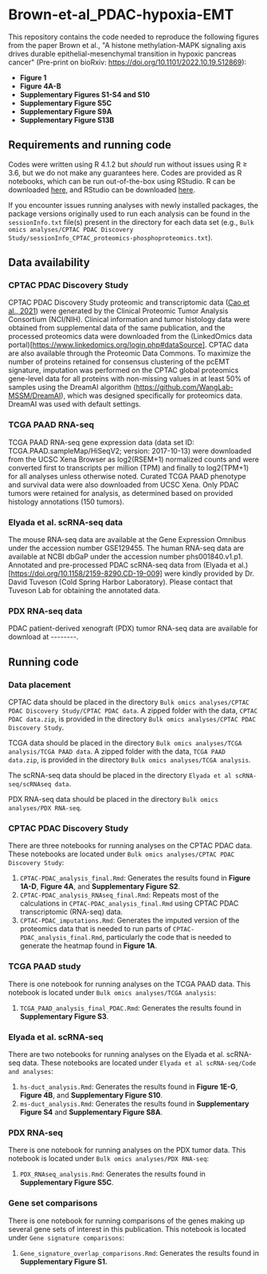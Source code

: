 # Brown-et-al_PDAC-hypoxia-EMT

This repository contains the code needed to reproduce the following figures from the paper Brown et al., "A histone methylation-MAPK signaling axis drives durable epithelial-mesenchymal transition in hypoxic pancreas cancer" (Pre-print on bioRxiv: https://doi.org/10.1101/2022.10.19.512869):
* **Figure 1**
* **Figure 4A-B**
* **Supplementary Figures S1-S4 and S10**
* **Supplementary Figure S5C**
* **Supplementary Figure S9A**
* **Supplementary Figure S13B**

## Requirements and running code
Codes were written using R 4.1.2 but _should_ run without issues using R ≥ 3.6, but we do not make any guarantees here. Codes are provided as R notebooks, which can be run out-of-the-box using RStudio. R can be downloaded [here](https://cran.rstudio.com/), and RStudio can be downloaded [here](https://posit.co/download/rstudio-desktop/).

If you encounter issues running analyses with newly installed packages, the package versions originally used to run each analysis can be found in the `sessionInfo.txt` file(s) present in the directory for each data set (e.g., `Bulk omics analyses/CPTAC PDAC Discovery Study/sessionInfo_CPTAC_proteomics-phosphoproteomics.txt`).

## Data availability
### CPTAC PDAC Discovery Study
CPTAC PDAC Discovery Study proteomic and transcriptomic data ([Cao et al., 2021](https://doi.org/10.1016/j.cell.2021.08.023)) were generated by the Clinical Proteomic Tumor Analysis Consortium (NCI/NIH). Clinical information and tumor histology data were obtained from supplemental data of the same publication, and the processed proteomics data were downloaded from the (LinkedOmics data portal)[https://www.linkedomics.org/login.php#dataSource]. CPTAC data are also available through the Proteomic Data Commons. To maximize the number of proteins retained for consensus clustering of the pcEMT signature, imputation was performed on the CPTAC global proteomics gene-level data for all proteins with non-missing values in at least 50% of samples using the DreamAI algorithm (https://github.com/WangLab-MSSM/DreamAI), which was designed specifically for proteomics data. DreamAI was used with default settings.

### TCGA PAAD RNA-seq
TCGA PAAD RNA-seq gene expression data (data set ID: TCGA.PAAD.sampleMap/HiSeqV2; version: 2017-10-13) were downloaded from the UCSC Xena Browser as log2(RSEM+1) normalized counts and were converted first to transcripts per million (TPM) and finally to log2(TPM+1) for all analyses unless otherwise noted. Curated TCGA PAAD phenotype and survival data were also downloaded from UCSC Xena. Only PDAC tumors were retained for analysis, as determined based on provided histology annotations (150 tumors). 

### Elyada et al. scRNA-seq data
The mouse RNA-seq data are available at the Gene Expression Omnibus under the accession number GSE129455. The human RNA-seq data are available at NCBI dbGaP under the accession number phs001840.v1.p1. Annotated and pre-processed PDAC scRNA-seq data from (Elyada et al.)[https://doi.org/10.1158/2159-8290.CD-19-009] were kindly provided by Dr. David Tuveson (Cold Spring Harbor Laboratory). Please contact that Tuveson Lab for obtaining the annotated data.

### PDX RNA-seq data
PDAC patient-derived xenograft (PDX) tumor RNA-seq data are available for download at --------.


## Running code
### Data placement
CPTAC data should be placed in the directory `Bulk omics analyses/CPTAC PDAC Discovery Study/CPTAC PDAC data`. A zipped folder with the data, `CPTAC PDAC data.zip`, is provided in the directory `Bulk omics analyses/CPTAC PDAC Discovery Study`.

TCGA data should be placed in the directory `Bulk omics analyses/TCGA analysis/TCGA PAAD data`. A zipped folder with the data, `TCGA PAAD data.zip`, is provided in the directory `Bulk omics analyses/TCGA analysis`.

The scRNA-seq data should be placed in the directory `Elyada et al scRNA-seq/scRNAseq data`.

PDX RNA-seq data should be placed in the directory `Bulk omics analyses/PDX RNA-seq`.

### CPTAC PDAC Discovery Study
There are three notebooks for running analyses on the CPTAC PDAC data. These notebooks are located under `Bulk omics analyses/CPTAC PDAC Discovery Study`:
1. `CPTAC-PDAC_analysis_final.Rmd`: Generates the results found in **Figure 1A-D**, **Figure 4A**, and **Supplementary Figure S2**.
2. `CPTAC-PDAC_analysis_RNAseq_final.Rmd`: Repeats most of the calculations in `CPTAC-PDAC_analysis_final.Rmd` using CPTAC PDAC transcriptomic (RNA-seq) data.
3. `CPTAC-PDAC_imputations.Rmd`: Generates the imputed version of the proteomics data that is needed to run parts of `CPTAC-PDAC_analysis_final.Rmd`, particularly the code that is needed to generate the heatmap found in **Figure 1A**.

### TCGA PAAD study
There is one notebook for running analyses on the TCGA PAAD data. This notebook is located under `Bulk omics analyses/TCGA analysis`:
1. `TCGA_PAAD_analysis_final_PDAC.Rmd`: Generates the results found in **Supplementary Figure S3**.

### Elyada et al. scRNA-seq
There are two notebooks for running analyses on the Elyada et al. scRNA-seq data. These notebooks are located under `Elyada et al scRNA-seq/Code and analyses`:
1. `hs-duct_analysis.Rmd`: Generates the results found in **Figure 1E-G**, **Figure 4B**, and **Supplementary Figure S10**.
2. `ms-duct_analysis.Rmd`: Generates the results found in **Supplementary Figure S4** and **Supplementary Figure S8A**. 


### PDX RNA-seq
There is one notebook for running analyses on the PDX tumor data. This notebook is located under `Bulk omics analyses/PDX RNA-seq`:
1. `PDX_RNAseq_analysis.Rmd`: Generates the results found in **Supplementary Figure S5C**.

### Gene set comparisons
There is one notebook for running comparisons of the genes making up several gene sets of interest in this publication. This notebook is located under `Gene signature comparisons`:
1. `Gene_signature_overlap_comparisons.Rmd`: Generates the results found in **Supplementary Figure S1.**
